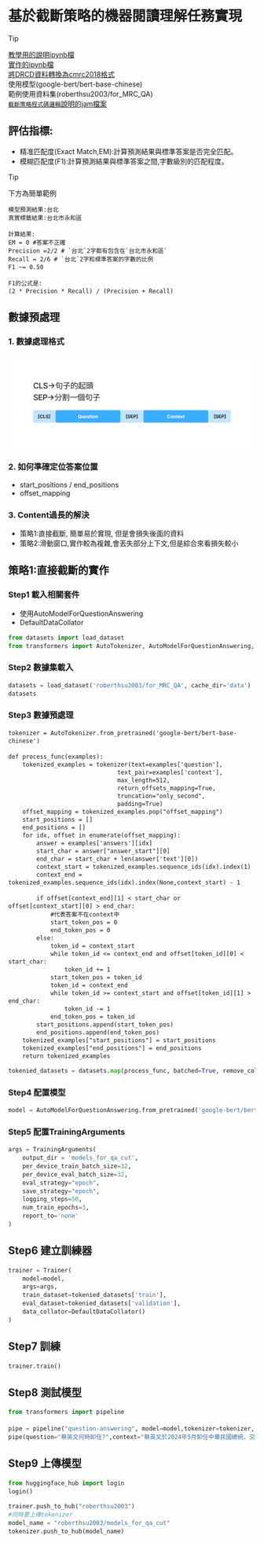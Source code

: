 # 基於截斷策略的機器閱讀理解任務實現
> [!TIP]
> [教學用的說明ipynb檔](./教學用.ipynb)  
> [實作的ipynb檔](./qa_train.ipynb)  
> [將DRCD資料轉換為cmrc2018格式](./將DRCD資料轉換為cmrc2018格式.ipynb)  
> 使用模型(google-bert/bert-base-chinese)  
> 範例使用資料集(roberthsu2003/for_MRC_QA)  
> [`截斷策略程式碼邏輯`說明的jam檔案](./白板) 

## 評估指標:
- 精准匹配度(Exact Match,EM):計算預測結果與標準答案是否完全匹配。
- 模糊匹配度(F1):計算預測結果與標準答案之間,字數級別的匹配程度。

> [!TIP]
> 下方為簡單範例  

```
模型預測結果:台北
真實標籤結果:台北市永和區

計算結果:
EM = 0 #答案不正確
Precision =2/2 # `台北`2字都有包含在`台北市永和區`
Recall = 2/6 # `台北`2字和標準答案的字數的比例
F1 ~= 0.50 

F1的公式是:
(2 * Precision * Recall) / (Precision + Recall)
```

## 數據預處理

### 1. 數據處理格式  

![](./images/pic4.png)

### 2. 如何準確定位答案位置

- start_positions / end_positions
- offset_mapping

### 3. Content過長的解決
- 策略1:直接截斷, 簡單易於實現, 但是會損失後面的資料
- 策略2:滑動窗口,實作較為複雜,會丟失部分上下文,但是綜合來看損失較小

## 策略1:直接截斷的實作

### Step1 載入相關套件

- 使用AutoModelForQuestionAnswering
- DefaultDataCollator

```python
from datasets import load_dataset
from transformers import AutoTokenizer, AutoModelForQuestionAnswering, TrainingArguments, Trainer, DefaultDataCollator
```

### Step2 數據集載入

```python
datasets = load_dataset('roberthsu2003/for_MRC_QA', cache_dir='data')
datasets
```

### Step3 數據預處理

```pyton
tokenizer = AutoTokenizer.from_pretrained('google-bert/bert-base-chinese')

def process_func(examples):
    tokenized_examples = tokenizer(text=examples['question'],
                               text_pair=examples['context'],
                               max_length=512,
                               return_offsets_mapping=True,
                               truncation="only_second",
                               padding=True)
    offset_mapping = tokenized_examples.pop("offset_mapping")
    start_positions = []
    end_positions = []
    for idx, offset in enumerate(offset_mapping):
        answer = examples['answers'][idx]
        start_char = answer["answer_start"][0]
        end_char = start_char + len(answer['text'][0])
        context_start = tokenized_examples.sequence_ids(idx).index(1)
        context_end = tokenized_examples.sequence_ids(idx).index(None,context_start) - 1

        if offset[context_end][1] < start_char or offset[context_start][0] > end_char:
            #代表答案不在context中
            start_token_pos = 0
            end_token_pos = 0
        else:
            token_id = context_start
            while token_id <= context_end and offset[token_id][0] < start_char:
                token_id += 1
            start_token_pos = token_id
            token_id = context_end
            while token_id >= context_start and offset[token_id][1] > end_char:
                token_id -= 1
            end_token_pos = token_id
        start_positions.append(start_token_pos)
        end_positions.append(end_token_pos)
    tokenized_examples["start_positions"] = start_positions
    tokenized_examples["end_positions"] = end_positions
    return tokenized_examples
```


```python
tokenied_datasets = datasets.map(process_func, batched=True, remove_columns=datasets['train'].column_names)
```


### Step4 配置模型

```python
model = AutoModelForQuestionAnswering.from_pretrained('google-bert/bert-base-chinese')
```

### Step5 配置TrainingArguments

```python
args = TrainingArguments(
    output_dir = 'models_for_qa_cut', 
    per_device_train_batch_size=32,
    per_device_eval_batch_size=32,
    eval_strategy="epoch",
    save_strategy="epoch",
    logging_steps=50,
    num_train_epochs=3,
    report_to='none'
)
```

## Step6 建立訓練器

```python
trainer = Trainer(
    model=model,
    args=args,
    train_dataset=tokenied_datasets['train'],
    eval_dataset=tokenied_datasets['validation'],
    data_collator=DefaultDataCollator()
)
```

## Step7 訓練

```python
trainer.train()
```

## Step8 測試模型

```python
from transformers import pipeline

pipe = pipeline("question-answering", model=model,tokenizer=tokenizer, device=0)
pipe(question="蔡英文何時卸任?",context="蔡英文於2024年5月卸任中華民國總統，交棒給時任副總統賴清德。卸任後較少公開露面，直至2024年10月她受邀訪問歐洲。[25]")
```

## Step9 上傳模型

```python
from huggingface_hub import login
login()
```

```python
trainer.push_to_hub("roberthsu2003") 
#同時要上傳tokenizer
model_name = "roberthsu2003/models_for_qa_cut"
tokenizer.push_to_hub(model_name)
```
